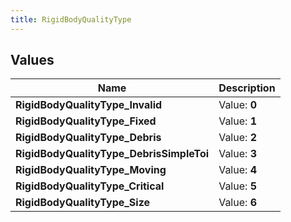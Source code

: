 ```yaml
---
title: RigidBodyQualityType
---
```


## Values
| Name | Description |
| ---- | ----------- |
| **RigidBodyQualityType_Invalid** | Value: **0** |
| **RigidBodyQualityType_Fixed** | Value: **1** |
| **RigidBodyQualityType_Debris** | Value: **2** |
| **RigidBodyQualityType_DebrisSimpleToi** | Value: **3** |
| **RigidBodyQualityType_Moving** | Value: **4** |
| **RigidBodyQualityType_Critical** | Value: **5** |
| **RigidBodyQualityType_Size** | Value: **6** |

